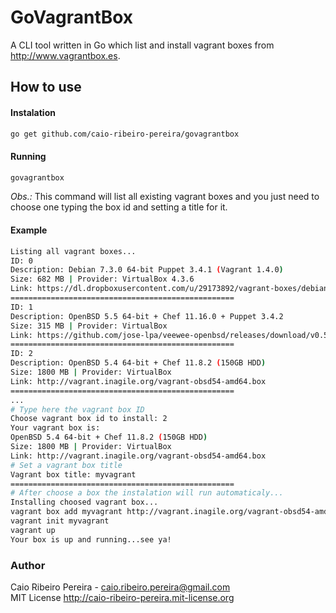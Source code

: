 # GoVagrantBox

A CLI tool written in Go which list and install vagrant boxes from http://www.vagrantbox.es.

## How to use

#### Instalation

``` bash
go get github.com/caio-ribeiro-pereira/govagrantbox
```

#### Running

``` bash
govagrantbox
```

*Obs.:* This command will list all existing vagrant boxes and you just need to choose one typing the box id and setting a title for it.

#### Example

``` bash
Listing all vagrant boxes...
ID: 0
Description: Debian 7.3.0 64-bit Puppet 3.4.1 (Vagrant 1.4.0)
Size: 682 MB | Provider: VirtualBox 4.3.6
Link: https://dl.dropboxusercontent.com/u/29173892/vagrant-boxes/debian7.3.0-vbox4.3.6-puppet3.4.1.box
==================================================
ID: 1
Description: OpenBSD 5.5 64-bit + Chef 11.16.0 + Puppet 3.4.2
Size: 315 MB | Provider: VirtualBox
Link: https://github.com/jose-lpa/veewee-openbsd/releases/download/v0.5.5/openbsd55.box
==================================================
ID: 2
Description: OpenBSD 5.4 64-bit + Chef 11.8.2 (150GB HDD)
Size: 1800 MB | Provider: VirtualBox
Link: http://vagrant.inagile.org/vagrant-obsd54-amd64.box
==================================================
...
# Type here the vagrant box ID
Choose vagrant box id to install: 2 
Your vagrant box is:
OpenBSD 5.4 64-bit + Chef 11.8.2 (150GB HDD)
Size: 1800 MB | Provider: VirtualBox
Link: http://vagrant.inagile.org/vagrant-obsd54-amd64.box
# Set a vagrant box title
Vagrant box title: myvagrant 
==================================================
# After choose a box the instalation will run automaticaly...
Installing choosed vagrant box...
vagrant box add myvagrant http://vagrant.inagile.org/vagrant-obsd54-amd64.box
vagrant init myvagrant
vagrant up
Your box is up and running...see ya!
```

### Author

Caio Ribeiro Pereira - <caio.ribeiro.pereira@gmail.com>  
MIT License <http://caio-ribeiro-pereira.mit-license.org>

